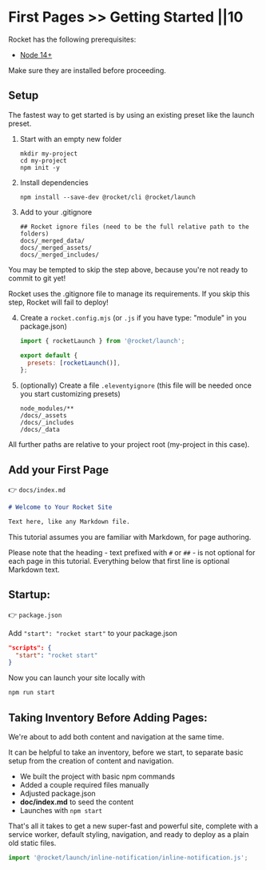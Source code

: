 # First Pages >> Getting Started ||10

Rocket has the following prerequisites:

- [Node 14+](https://nodejs.org/en/)

Make sure they are installed before proceeding.

## Setup

The fastest way to get started is by using an existing preset like the launch preset.

1. Start with an empty new folder

   ```
   mkdir my-project
   cd my-project
   npm init -y
   ```

2. Install dependencies

   ```
   npm install --save-dev @rocket/cli @rocket/launch
   ```

3. Add to your .gitignore

   ```
   ## Rocket ignore files (need to be the full relative path to the folders)
   docs/_merged_data/
   docs/_merged_assets/
   docs/_merged_includes/
   ```

<inline-notification type="danger">

You may be tempted to skip the step above, because you're not ready to commit to git yet!

Rocket uses the .gitignore file to manage its requirements. If you skip this step, Rocket will fail to deploy!

</inline-notification>

4. Create a `rocket.config.mjs` (or `.js` if you have type: "module" in you package.json)

   ```js
   import { rocketLaunch } from '@rocket/launch';

   export default {
     presets: [rocketLaunch()],
   };
   ```

5. (optionally) Create a file `.eleventyignore` (this file will be needed once you start customizing presets)

   ```
   node_modules/**
   /docs/_assets
   /docs/_includes
   /docs/_data
   ```

<inline-notification type="warning" title="note">

All further paths are relative to your project root (my-project in this case).

</inline-notification>

## Add your First Page

👉 `docs/index.md`

```md
# Welcome to Your Rocket Site

Text here, like any Markdown file.
```

This tutorial assumes you are familiar with Markdown, for page authoring.

Please note that the heading - text prefixed with `#` or `##` - is not optional for each page in this tutorial. Everything below that first line is optional Markdown text.

## Startup:

👉 `package.json`

Add `"start": "rocket start"` to your package.json

```json
"scripts": {
  "start": "rocket start"
}
```

Now you can launch your site locally with

```bash
npm run start
```

## Taking Inventory Before Adding Pages:

We're about to add both content and navigation at the same time.

It can be helpful to take an inventory, before we start, to separate basic setup from the creation of content and navigation.

- We built the project with basic npm commands
- Added a couple required files manually
- Adjusted package.json
- **doc/index.md** to seed the content
- Launches with `npm start`

That's all it takes to get a new super-fast and powerful site, complete with a service worker, default styling, navigation, and ready to deploy as a plain old static files.

```js script
import '@rocket/launch/inline-notification/inline-notification.js';
```
